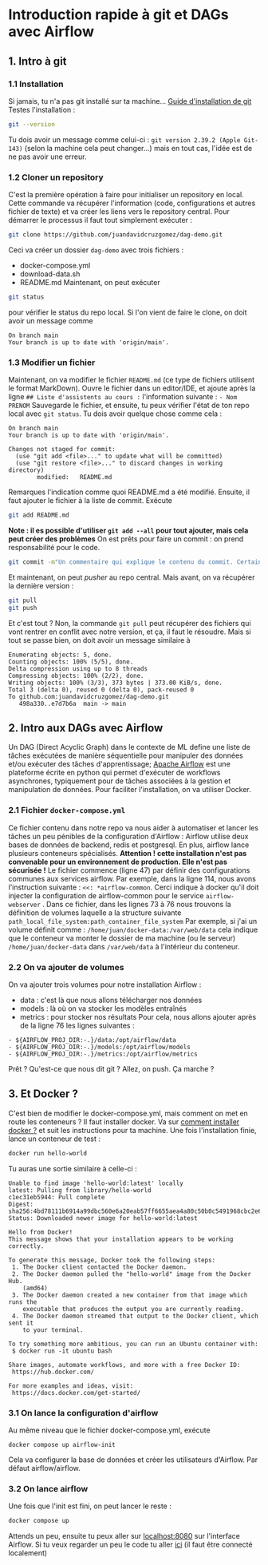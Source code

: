 # Introduction rapide à git et DAGs avec Airflow
## 1. Intro à git
### 1.1 Installation
Si jamais, tu n'a pas git installé sur ta machine...
[Guide d'installation de git](https://git-scm.com/book/fr/v2/D%C3%A9marrage-rapide-Installation-de-Git)
Testes l'installation :
```bash
git --version
```
Tu dois avoir un message comme celui-ci : `git version 2.39.2 (Apple Git-143)` (selon la machine cela peut changer...) mais en tout cas, l'idée est de ne pas avoir une erreur.
### 1.2 Cloner un repository
C'est la première opération à faire pour initialiser un repository en local. Cette commande va récupérer l'information (code, configurations et autres fichier de texte) et va créer les liens vers le repository central.
Pour démarrer le processus il faut tout simplement exécuter :
```bash
git clone https://github.com/juandavidcruzgomez/dag-demo.git
```
Ceci va créer un dossier `dag-demo` avec trois fichiers :
- docker-compose.yml
- download-data.sh
- README.md
Maintenant, on peut exécuter 
```bash
git status
```
pour vérifier le status du repo local. Si l'on vient de faire le clone, on doit avoir un message comme
```
On branch main
Your branch is up to date with 'origin/main'.
``` 
### 1.3 Modifier un fichier
Maintenant, on va modifier le fichier `README.md` (ce type de fichiers utilisent le format MarkDown).
Ouvre le fichier dans un editor/IDE, et ajoute après la ligne `## Liste d'assistents au cours :`
l'information suivante :
`- Nom PRENOM`
Sauvegarde le fichier, et ensuite, tu peux vérifier l'état de ton repo local avec `git status`. Tu dois avoir quelque chose comme cela :
```
On branch main
Your branch is up to date with 'origin/main'.

Changes not staged for commit:
  (use "git add <file>..." to update what will be committed)
  (use "git restore <file>..." to discard changes in working directory)
        modified:   README.md
```
Remarques l'indication comme quoi README.md a été modifié.
Ensuite, il faut ajouter le fichier à la liste de commit. Exécute 
```bash
git add README.md
```
**Note : il es possible d'utiliser `git add --all` pour tout ajouter, mais cela peut créer des problèmes**
On est prêts pour faire un commit : on prend responsabilité pour le code.
```bash
git commit -m"Un commentaire qui explique le contenu du commit. Certains met des emojis 😆"
```
Et maintenant, on peut _pusher_ au repo central. Mais avant, on va récupérer la dernière version :
```bash
git pull
git push
```
Et c'est tout ? Non, la commande `git pull` peut récupérer des fichiers qui vont rentrer en conflit avec notre version, et ça, il faut le résoudre.
Mais si tout se passe bien, on doit avoir un message similaire à 
```
Enumerating objects: 5, done.
Counting objects: 100% (5/5), done.
Delta compression using up to 8 threads
Compressing objects: 100% (2/2), done.
Writing objects: 100% (3/3), 373 bytes | 373.00 KiB/s, done.
Total 3 (delta 0), reused 0 (delta 0), pack-reused 0
To github.com:juandavidcruzgomez/dag-demo.git
   498a330..e7d7b6a  main -> main
```
## 2. Intro aux DAGs avec Airflow
Un DAG (Direct Acyclic Graph) dans le contexte de ML define une liste de tâches exécutées de manière séquentielle pour manipuler des données et/ou exécuter des tâches d'apprentissage;
[Apache Airflow](https://airflow.apache.org/) est une plateforme écrite en python qui permet d'exécuter de workflows asynchrones, typiquement pour de tâches associées à la gestion et manipulation de données.
Pour faciliter l'installation, on va utiliser Docker.
### 2.1 Fichier `docker-compose.yml`
Ce fichier contenu dans notre repo va nous aider à automatiser et lancer les tâches un peu pénibles de la configuration d'Airflow : Airflow utilise deux bases de données de backend, redis et postgresql. En plus, airflow lance plusieurs conteneurs spécialisés. 
**Attention ! cette installation n'est pas convenable pour un environnement de production. Elle n'est pas sécurisée !**
Le fichier commence (ligne 47) par définir des configurations communes aux services airflow. Par exemple, dans la ligne 114, nous avons l'instruction suivante : `<<: *airflow-common`.
Cerci indique à docker qu'il doit injecter la configuration de airflow-common pour le service `airflow-webserver` .
Dans ce fichier, dans les lignes 73 à 76 nous trouvons la définition de volumes laquelle a la structure suivante
`path_local_file_system:path_container_file_system`
Par exemple, si j'ai un volume définit comme :
`/home/juan/docker-data:/var/web/data`
cela indique que le conteneur va monter le dossier de ma machine (ou le serveur) `/home/juan/docker-data` dans `/var/web/data` à l'intérieur du conteneur.
### 2.2 On va ajouter de volumes
On va ajouter trois volumes pour notre installation Airflow :
- data : c'est là que nous allons télécharger nos données
- models : là où on va stocker les modèles entraînés
- metrics : pour stocker nos résultats
Pour cela, nous allons ajouter après de la ligne 76 les lignes suivantes :
```
- ${AIRFLOW_PROJ_DIR:-.}/data:/opt/airflow/data
- ${AIRFLOW_PROJ_DIR:-.}/models:/opt/airflow/models
- ${AIRFLOW_PROJ_DIR:-.}/metrics:/opt/airflow/metrics
```
Prêt ? Qu'est-ce que nous dit git ?
Allez, on push. Ça marche ?
## 3. Et Docker ?
C'est bien de modifier le docker-compose.yml, mais comment on met en route les conteneurs ?
Il faut installer docker.
Va sur [comment installer docker ?](https://docs.docker.com/get-docker/) et suit les instructions pour ta machine.
Une fois l'installation finie, lance un conteneur de test :
```bash
docker run hello-world
```
Tu auras une sortie similaire à celle-ci :
```
Unable to find image 'hello-world:latest' locally
latest: Pulling from library/hello-world
c1ec31eb5944: Pull complete 
Digest: sha256:4bd78111b6914a99dbc560e6a20eab57ff6655aea4a80c50b0c5491968cbc2e6
Status: Downloaded newer image for hello-world:latest
  
Hello from Docker!
This message shows that your installation appears to be working correctly.
  
To generate this message, Docker took the following steps:
 1. The Docker client contacted the Docker daemon.
 2. The Docker daemon pulled the "hello-world" image from the Docker Hub.
    (amd64)
 3. The Docker daemon created a new container from that image which runs the
    executable that produces the output you are currently reading.
 4. The Docker daemon streamed that output to the Docker client, which sent it
    to your terminal.

To try something more ambitious, you can run an Ubuntu container with:
 $ docker run -it ubuntu bash

Share images, automate workflows, and more with a free Docker ID:
 https://hub.docker.com/

For more examples and ideas, visit:
 https://docs.docker.com/get-started/
```
### 3.1 On lance la configuration d'airflow
Au même niveau que le fichier docker-compose.yml, exécute 
```
docker compose up airflow-init
```
Cela va configurer la base de données et créer les utilisateurs d'Airflow. Par défaut airflow/airflow.
### 3.2 On lance airflow
Une fois que l'init est fini, on peut lancer le reste :
```bash
docker compose up
```
Attends un peu, ensuite tu peux aller sur [localhost:8080](http://localhost:8080) sur l'interface Airflow.
Si tu veux regarder un peu le code tu aller [ici](http://localhost:8080/dags/tutorial/grid?tab=code) (il faut être connecté localement)